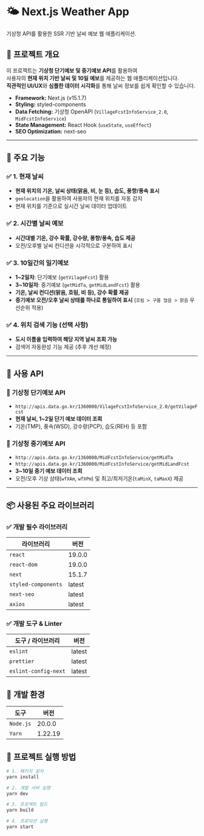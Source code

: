 # 🌤️ Next.js Weather App

기상청 API를 활용한 SSR 기반 날씨 예보 웹 애플리케이션.

## 📌 프로젝트 개요

이 프로젝트는 **기상청 단기예보 및 중기예보 API**를 활용하여  
사용자의 **현재 위치 기반 날씨 및 10일 예보**를 제공하는 웹 애플리케이션입니다.  
**직관적인 UI/UX**와 **심플한 데이터 시각화**를 통해 날씨 정보를 쉽게 확인할 수 있습니다.

- **Framework:** Next.js (v15.1.7)
- **Styling:** styled-components
- **Data Fetching:** 기상청 OpenAPI (`VillageFcstInfoService_2.0`, `MidFcstInfoService`)
- **State Management:** React Hook (`useState`, `useEffect`)
- **SEO Optimization:** next-seo

---

## 🚀 주요 기능

### ✅ 1. 현재 날씨
- **현재 위치의 기온, 날씨 상태(맑음, 비, 눈 등), 습도, 풍향/풍속 표시**
- `geolocation`을 활용하여 사용자의 현재 위치를 자동 감지
- 현재 위치를 기준으로 실시간 날씨 데이터 업데이트

### ✅ 2. 시간별 날씨 예보
- **시간대별 기온, 강수 확률, 강수량, 풍향/풍속, 습도 제공**
- 오전/오후별 날씨 컨디션을 시각적으로 구분하여 표시

### ✅ 3. 10일간의 일기예보
- **1~2일차**: 단기예보 (`getVilageFcst`) 활용
- **3~10일차**: 중기예보 (`getMidTa`, `getMidLandFcst`) 활용
- **기온, 날씨 컨디션(맑음, 흐림, 비 등), 강수 확률 제공**
- **중기예보 오전/오후 날씨 상태를 하나로 통일하여 표시** (`흐림 > 구름 많음 > 맑음` 우선순위 적용)

### ✅ 4. 위치 검색 기능 (선택 사항)
- **도시 이름을 입력하여 해당 지역 날씨 조회 가능**
- 검색어 자동완성 기능 제공 (추후 개선 예정)

---

## 📡 사용 API

### 🔹 **기상청 단기예보 API**
- `http://apis.data.go.kr/1360000/VilageFcstInfoService_2.0/getVilageFcst`
- **현재 날씨, 1~2일 단기 예보 데이터 조회**
- 기온(TMP), 풍속(WSD), 강수량(PCP), 습도(REH) 등 포함

### 🔹 **기상청 중기예보 API**
- `http://apis.data.go.kr/1360000/MidFcstInfoService/getMidTa`
- `http://apis.data.go.kr/1360000/MidFcstInfoService/getMidLandFcst`
- **3~10일 중기 예보 데이터 조회**
- 오전/오후 기상 상태(`wfXAm`, `wfXPm`) 및 최고/최저기온(`taMinX`, `taMaxX`) 제공

---

## 📦 사용된 주요 라이브러리

### ✅ 개발 필수 라이브러리

| 라이브러리          | 버전   |
| ------------------- | ------ |
| `react`             | 19.0.0 |
| `react-dom`         | 19.0.0 |
| `next`              | 15.1.7 |
| `styled-components` | latest |
| `next-seo`          | latest |
| `axios`             | latest |

### ✅ 개발 도구 & Linter

| 도구 / 라이브러리    | 버전   |
| -------------------- | ------ |
| `eslint`             | latest |
| `prettier`           | latest |
| `eslint-config-next` | latest |

## 🔧 개발 환경

| 도구      | 버전    |
| --------- | ------- |
| `Node.js` | 20.0.0  |
| `Yarn`    | 1.22.19 |

## 🚀 프로젝트 실행 방법

```bash
# 1. 패키지 설치
yarn install

# 2. 개발 서버 실행
yarn dev

# 3. 프로젝트 빌드
yarn build

# 4. 프로덕션 실행
yarn start
```
